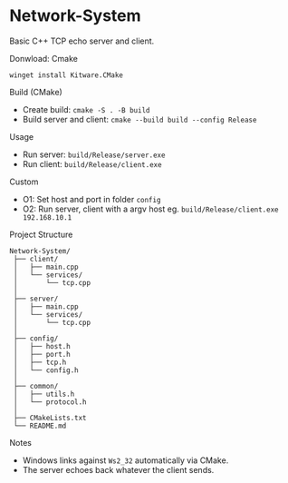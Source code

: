 # Network-System

Basic C++ TCP echo server and client.

Donwload: Cmake
```
winget install Kitware.CMake
```

Build (CMake)
- Create build: `cmake -S . -B build`
- Build server and client: `cmake --build build --config Release`

Usage
- Run server: `build/Release/server.exe`
- Run client: `build/Release/client.exe`

Custom
- O1: Set host and port in folder `config`
- O2: Run server, client with a argv host eg. `build/Release/client.exe 192.168.10.1`

Project Structure
```bath
Network-System/
 ├── client/
 │   ├── main.cpp
 │   └── services/
 │       └── tcp.cpp
 │
 ├── server/
 │   ├── main.cpp
 │   └── services/
 │       └── tcp.cpp
 │
 ├── config/
 │   ├── host.h
 │   ├── port.h
 │   ├── tcp.h
 │   └── config.h
 │
 ├── common/
 │   ├── utils.h
 │   └── protocol.h
 │
 ├── CMakeLists.txt
 └── README.md
```

Notes
- Windows links against `Ws2_32` automatically via CMake.
- The server echoes back whatever the client sends.
